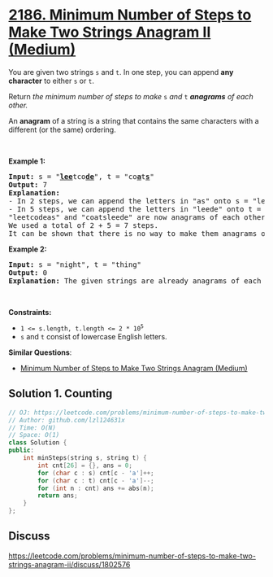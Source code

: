 # [2186. Minimum Number of Steps to Make Two Strings Anagram II (Medium)](https://leetcode.com/problems/minimum-number-of-steps-to-make-two-strings-anagram-ii/)

<p>You are given two strings <code>s</code> and <code>t</code>. In one step, you can append <strong>any character</strong> to either <code>s</code> or <code>t</code>.</p>

<p>Return <em>the minimum number of steps to make </em><code>s</code><em> and </em><code>t</code><em> <strong>anagrams</strong> of each other.</em></p>

<p>An <strong>anagram</strong> of a string is a string that contains the same characters with a different (or the same) ordering.</p>

<p>&nbsp;</p>
<p><strong>Example 1:</strong></p>

<pre><strong>Input:</strong> s = "<strong><u>lee</u></strong>tco<u><strong>de</strong></u>", t = "co<u><strong>a</strong></u>t<u><strong>s</strong></u>"
<strong>Output:</strong> 7
<strong>Explanation:</strong> 
- In 2 steps, we can append the letters in "as" onto s = "leetcode", forming s = "leetcode<strong><u>as</u></strong>".
- In 5 steps, we can append the letters in "leede" onto t = "coats", forming t = "coats<u><strong>leede</strong></u>".
"leetcodeas" and "coatsleede" are now anagrams of each other.
We used a total of 2 + 5 = 7 steps.
It can be shown that there is no way to make them anagrams of each other with less than 7 steps.
</pre>

<p><strong>Example 2:</strong></p>

<pre><strong>Input:</strong> s = "night", t = "thing"
<strong>Output:</strong> 0
<strong>Explanation:</strong> The given strings are already anagrams of each other. Thus, we do not need any further steps.
</pre>

<p>&nbsp;</p>
<p><strong>Constraints:</strong></p>

<ul>
	<li><code>1 &lt;= s.length, t.length &lt;= 2 * 10<sup>5</sup></code></li>
	<li><code>s</code> and <code>t</code> consist of lowercase English letters.</li>
</ul>


**Similar Questions**:
* [Minimum Number of Steps to Make Two Strings Anagram (Medium)](https://leetcode.com/problems/minimum-number-of-steps-to-make-two-strings-anagram/)

## Solution 1. Counting

```cpp
// OJ: https://leetcode.com/problems/minimum-number-of-steps-to-make-two-strings-anagram-ii/
// Author: github.com/lzl124631x
// Time: O(N)
// Space: O(1)
class Solution {
public:
    int minSteps(string s, string t) {
        int cnt[26] = {}, ans = 0;
        for (char c : s) cnt[c - 'a']++;
        for (char c : t) cnt[c - 'a']--;
        for (int n : cnt) ans += abs(n);
        return ans;
    }
};
```

## Discuss

https://leetcode.com/problems/minimum-number-of-steps-to-make-two-strings-anagram-ii/discuss/1802576